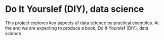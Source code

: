 # Do It Yourslef (DIY), data science
This project explores key aspects  of data science by  practical examples. At the end we are expecting to produce a book, Do It Yourslef (DIY), data science

